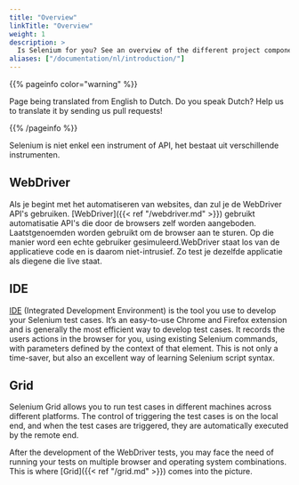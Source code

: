 ```yaml
---
title: "Overview"
linkTitle: "Overview"
weight: 1
description: >
  Is Selenium for you? See an overview of the different project components.
aliases: ["/documentation/nl/introduction/"]
---
```


{{% pageinfo color="warning" %}}
<p class="lead">
   <i class="fas fa-language display-4"></i> 
   Page being translated from 
   English to Dutch. Do you speak Dutch? Help us to translate
   it by sending us pull requests!
</p>
{{% /pageinfo %}}

Selenium is niet enkel een instrument of API,
het bestaat uit verschillende instrumenten.

## WebDriver

Als je begint met het automatiseren van websites, dan zul je de WebDriver
API's gebruiken. [WebDriver]({{< ref "/webdriver.md" >}})
gebruikt automatisatie API's die door de browsers zelf
worden aangeboden. Laatstgenoemden worden gebruikt om de browser aan te sturen. Op die 
manier word een echte gebruiker gesimuleerd.WebDriver staat los van de applicatieve 
code en is daarom niet-intrusief. Zo test je dezelfde applicatie als diegene die live staat.

## IDE

[IDE](https://selenium.dev/selenium-ide) (Integrated Development Environment) 
is the tool you use to develop your Selenium test cases. It’s an easy-to-use Chrome 
and Firefox extension and is generally the most efficient way to develop 
test cases. It records the users actions in the browser for you, using 
existing Selenium commands, with parameters defined by the context of 
that element. This is not only a time-saver, but also an excellent way 
of learning Selenium script syntax.


## Grid

Selenium Grid allows you to run test cases in different 
machines across different platforms. The control of 
triggering the test cases is on the local end, and 
when the test cases are triggered, they are automatically 
executed by the remote end.

After the development of the WebDriver tests, you may face 
the need of running your tests on multiple browser and 
operating system combinations.
This is where [Grid]({{< ref "/grid.md" >}}) comes into the picture.
